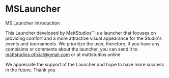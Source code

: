 # MSLauncher
MS Launcher introduction

This Launcher developed by MattStudios™ is a launcher that focuses on providing comfort and a more attractive visual appearance for the Studio's events and tournaments. 
We prioritize the user, therefore, if you have any complaints or comments about the launcher, you can send it to mattstudios.oficial@gmail.com or at mattstudios.online

We appreciate the support of the Launcher and hope to have more success in the future. Thank you
